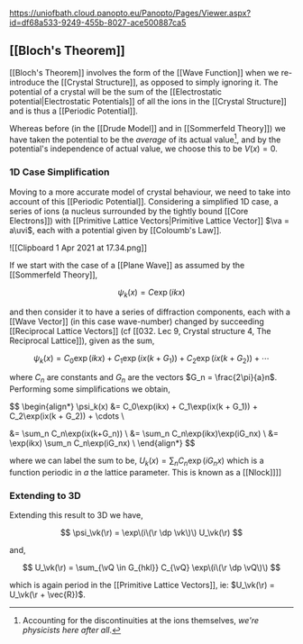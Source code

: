 https://uniofbath.cloud.panopto.eu/Panopto/Pages/Viewer.aspx?id=df68a533-9249-455b-8027-ace500887ca5

## [[Bloch's Theorem]]

[[Bloch's Theorem]] involves the form of the [[Wave Function]] when we re-introduce the [[Crystal Structure]], as opposed to simply ignoring it. The potential of a crystal will be the sum of the [[Electrostatic potential|Electrostatic Potentials]] of all the ions in the [[Crystal Structure]] and is thus a [[Periodic Potential]].

Whereas before (in the [[Drude Model]] and in [[Sommerfeld Theory]]) we have taken the potential to be the *average* of its actual value[^1], and by the potential's independence of actual value, we choose this to be $V(x) = 0$.

[^1]:  Accounting for the discontinuities at the ions themselves, *we're physicists here after all*.

### 1D Case Simplification

Moving to a more accurate model of crystal behaviour, we need to take into account of this [[Periodic Potential]]. Considering a simplified 1D case, a series of ions (a nucleus surrounded by the tightly bound [[Core Electrons]]) with [[Primitive Lattice Vectors|Primitive Lattice Vector]] $\va = a\uvi$, each with a potential given by [[Coloumb's Law]].

![[Clipboard 1 Apr 2021 at 17.34.png]]

If we start with the case of a [[Plane Wave]] as assumed by the [[Sommerfeld Theory]],

$$
\psi_k(x) = C\exp(ikx)
$$

and then consider it to have a series of diffraction components, each with a [[Wave Vector]] (in this case wave-number) changed by succeeding [[Reciprocal Lattice Vectors]] (cf [[032. Lec 9, Crystal structure 4, The Reciprocal Lattice]]), given as the sum,

$$
\psi_k(x) = C_0\exp(ikx) + C_1\exp(ix(k + G_1)) + C_2\exp(ix(k + G_2)) + \cdots
$$

where $C_n$ are constants and $G_n$ are the vectors $G_n = \frac{2\pi}{a}n$. Performing some simplifications we obtain,

$$
\begin{align*}
\psi_k(x)
&= C_0\exp(ikx) + C_1\exp(ix(k + G_1)) + C_2\exp(ix(k + G_2)) + \cdots \\

&= \sum_n C_n\exp(ix(k+G_n)) \\
&= \sum_n C_n\exp(ikx)\exp(iG_nx) \\
&= \exp(ikx) \sum_n C_n\exp(iG_nx) \\
\end{align*}
$$

where we can label the sum to be, $U_k(x)= \sum_n C_n\exp(iG_nx)$ which is a function periodic in $a$ the lattice parameter. This is known as a [[Nlock]]]]

### Extending to 3D

Extending this result to 3D we have,

$$
\psi_\vk(\r) = \exp\(i\(\r \dp \vk\)\) U_\vk(\r)
$$

and,

$$
U_\vk(\r) = \sum_{\vQ \in G_{hkl}} C_{\vQ} \exp\(i\(\r \dp \vQ\)\)
$$

which is again period in the [[Primitive Lattice Vectors]], ie: $U_\vk(\r) = U_\vk(\r + \vec{R})$.